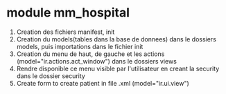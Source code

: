 # module mm_hospital

1. Creation des fichiers manifest, init
2. Creation du models(tables dans la base de donnees) dans le dossiers models, puis importations dans le fichier init
3. Creation du menu de haut, de gauche et les actions (model="ir.actions.act_window") dans le dossiers views
4. Rendre disponible ce menu visible par l'utilisateur en creant la security dans le dossier security
5. Create form to create patient in file .xml (model="ir.ui.view")